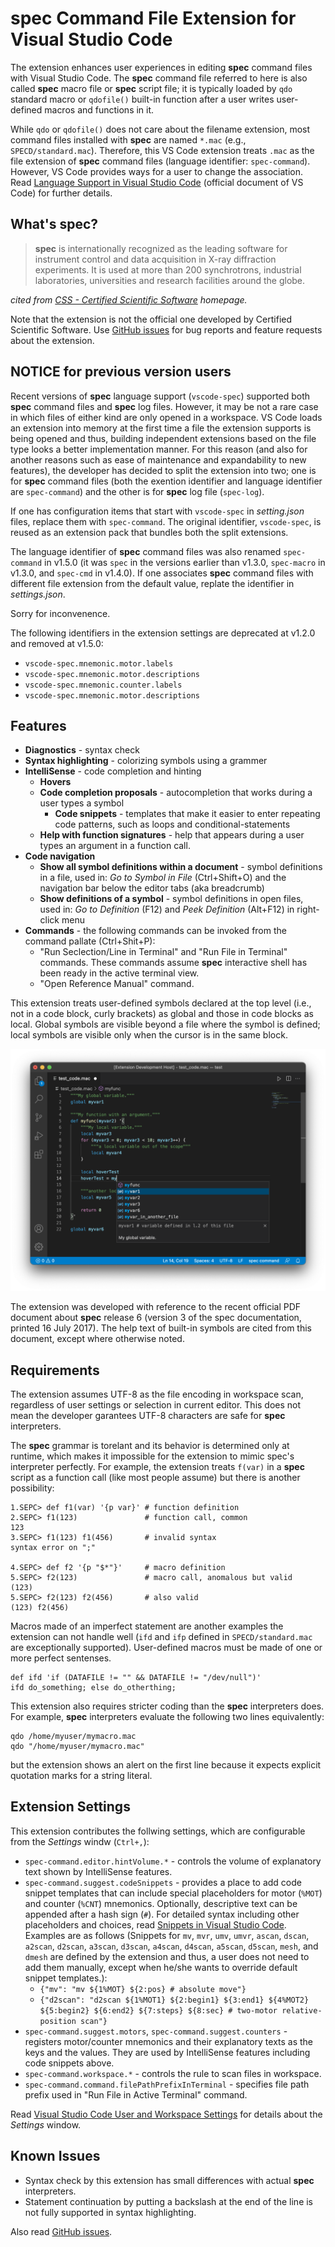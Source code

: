 # __spec__ Command File Extension for Visual Studio Code

The extension enhances user experiences in editing __spec__ command files with Visual Studio Code.
The __spec__ command file referred to here is also called __spec__ macro file or __spec__ script file; it is typically loaded by `qdo` standard macro or `qdofile()` built-in function after a user writes user-defined macros and functions in it.

While `qdo` or `qdofile()` does not care about the filename extension, most command files installed with __spec__ are named `*.mac` (e.g., `SPECD/standard.mac`).
Therefore, this VS Code extension treats `.mac` as the file extension of __spec__ command files (language identifier: `spec-command`).
However, VS Code provides ways for a user to change the association.
Read [Language Support in Visual Studio Code](https://code.visualstudio.com/docs/languages/overview) (official document of VS Code) for further details.

## What's __spec__?

> __spec__ is internationally recognized as the leading software for instrument control and data acquisition in X-ray diffraction experiments.
> It is used at more than 200 synchrotrons, industrial laboratories, universities and research facilities around the globe.

_cited from [CSS - Certified Scientific Software](https://www.certif.com) homepage._

Note that the extension is not the official one developed by Certified Scientific Software.
Use [GitHub issues](https://github.com/fujidana/vscode-spec-command/issues) for bug reports and feature requests about the extension.

## NOTICE for previous version users

Recent versions of __spec__ language support (`vscode-spec`) supported both __spec__ command files and __spec__ log files.
However, it may be not a rare case in which files of either kind are only opened in a workspace.
VS Code loads an extension into memory at the first time a file the extension supports is being opened and thus, building independent extensions based on the file type looks a better implementation manner.
For this reason (and also for another reasons such as ease of maintenance and expandability to new features), the developer has decided to split the extension into two; one is for __spec__ command files (both the exention identifier and language identifier are `spec-command`) and the other is for __spec__ log file (`spec-log`).

If one has configuration items that start with `vscode-spec` in _setting.json_ files, replace them with `spec-command`.
The original identifier, `vscode-spec`, is reused as an extension pack that bundles both the split extensions.

The language identifier of __spec__ command files was also renamed `spec-command` in v1.5.0 (it was `spec` in the versions earlier than v1.3.0, `spec-macro` in v1.3.0, and `spec-cmd` in v1.4.0).
If one associates __spec__ command files with different file extension from the default value, replate the identifier in _settings.json_.

Sorry for inconvenence.

The following identifiers in the extension settings are deprecated at v1.2.0 and removed at v1.5.0:

* `vscode-spec.mnemonic.motor.labels`
* `vscode-spec.mnemonic.motor.descriptions`
* `vscode-spec.mnemonic.counter.labels`
* `vscode-spec.mnemonic.motor.descriptions`

## Features

* __Diagnostics__ - syntax check
* __Syntax highlighting__ - colorizing symbols using a grammer
* __IntelliSense__ - code completion and hinting
  * __Hovers__
  * __Code completion proposals__ - autocompletion that works during a user types a symbol
    * __Code snippets__ - templates that make it easier to enter repeating code patterns, such as loops and conditional-statements
  * __Help with function signatures__ - help that appears during a user types an argument in a function call.
* __Code navigation__
  * __Show all symbol definitions within a document__ - symbol definitions in a file, used in: _Go to Symbol in File_ (Ctrl+Shift+O) and the navigation bar below the editor tabs (aka breadcrumb)
  * __Show definitions of a symbol__ - symbol definitions in open files, used in: _Go to Definition_ (F12) and _Peek Definition_ (Alt+F12) in right-click menu
* __Commands__ - the following commands can be invoked from the command pallate (Ctrl+Shit+P):
  * "Run Seclection/Line in Terminal" and "Run File in Terminal" commands. These commands assume __spec__ interactive shell has been ready in the active terminal view.
  * "Open Reference Manual" command.

This extension treats user-defined symbols declared at the top level (i.e., not in a code block, curly brackets) as global and those in code blocks as local.
Global symbols are visible beyond a file where the symbol is defined; local symbols are visible only when the cursor is in the same block.

![screenshot of the hover](resources/screenshot.png "hover demo")

The extension was developed with reference to the recent official PDF document about __spec__ release 6 (version 3 of the spec documentation, printed 16 July 2017).
The help text of built-in symbols are cited from this document, except where otherwise noted.

## Requirements

The extension assumes UTF-8 as the file encoding in workspace scan, regardless of user settings or selection in current editor.
This does not mean the developer garantees UTF-8 characters are safe for __spec__ interpreters.

The __spec__ grammar is torelant and its behavior is determined only at runtime, which makes it impossible for the extension to mimic spec's interpreter perfectly.
For example, the extension treats `f(var)` in a __spec__ script as a function call (like most people assume) but there is another possibility:

```
1.SEPC> def f1(var) '{p var}' # function definition
2.SEPC> f1(123)               # function call, common
123
3.SEPC> f1(123) f1(456)       # invalid syntax
syntax error on ";"

4.SEPC> def f2 '{p "$*"}'     # macro definition
5.SEPC> f2(123)               # macro call, anomalous but valid
(123)
5.SEPC> f2(123) f2(456)       # also valid
(123) f2(456)
```

Macros made of an imperfect statement are another examples the extension can not handle well
(`ifd` and `ifp` defined in `SPECD/standard.mac` are exceptionally supported).
User-defined macros must be made of one or more perfect sentenses.

```
def ifd 'if (DATAFILE != "" && DATAFILE != "/dev/null")'
ifd do_something; else do_otherthing;
```

This extension also requires stricter coding than the __spec__ interpreters does.
For example, __spec__ interpreters evaluate the following two lines equivalently:

```
qdo /home/myuser/mymacro.mac
qdo "/home/myuser/mymacro.mac"
```

but the extension shows an alert on the first line because it expects explicit quotation marks for a string literal.

## Extension Settings

This extension contributes the follwing settings, which are configurable from the _Settings_ windw (`Ctrl+,`):

* `spec-command.editor.hintVolume.*` - controls the volume of explanatory text shown by IntelliSense features.
* `spec-command.suggest.codeSnippets` - provides a place to add code snippet templates that can include special placeholders for motor (`%MOT`) and counter (`%CNT`) mnemonics. Optionally, descriptive text can be appended after a hash sign (`#`). For detailed syntax including other placeholders and choices, read [Snippets in Visual Studio Code](https://code.visualstudio.com/docs/editor/userdefinedsnippets). Examples are as follows (Snippets for `mv`, `mvr`, `umv`, `umvr`, `ascan`, `dscan`, `a2scan`, `d2scan`, `a3scan`, `d3scan`, `a4scan`, `d4scan`,  `a5scan`, `d5scan`, `mesh`, and `dmesh` are defined by the extension and thus, a user does not need to add them manually, except when he/she wants to override default snippet templates.):
  * `{"mv": "mv ${1%MOT} ${2:pos} # absolute move"}`
  * `{"d2scan": "d2scan ${1%MOT1} ${2:begin1} ${3:end1} ${4%MOT2} ${5:begin2} ${6:end2} ${7:steps} ${8:sec} # two-motor relative-position scan"}`
* `spec-command.suggest.motors`, `spec-command.suggest.counters` - registers motor/counter mnemonics and  their explanatory texts as the keys and the values. They are used by IntelliSense features including code snippets above.
* `spec-command.workspace.*` - controls the rule to scan files in workspace.
* `spec-command.command.filePathPrefixInTerminal` - specifies file path prefix used in "Run File in Active Terminal" command.

Read [Visual Studio Code User and Workspace Settings](https://code.visualstudio.com/docs/getstarted/settings) for details about the _Settings_ window.

## Known Issues

* Syntax check by this extension has small differences with actual __spec__ interpreters.
* Statement continuation by putting a backslash at the end of the line is not fully supported in syntax highlighting.

Also read [GitHub issues](https://github.com/fujidana/vscode-spec-cmmand/issues).
